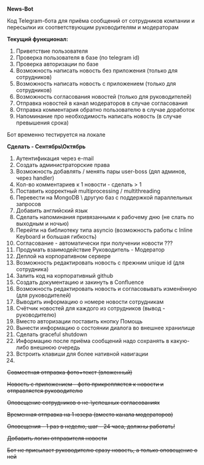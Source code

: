 **News-Bot**
 
Код Telegram-бота для приёма сообщений от сотрудников компании и пересылки их соответствующим руководителям и модераторам

**Текущий функционал:**

1. Приветствие пользователя
2. Проверка пользователя в базе (по telegram id)
3. Проверка авторизации по базе
4. Возможность написать новость без приложения (только для сотрудников)
5. Возможность написать новость с приложением (только для сотрудников)
6. Возможность согласования новостей (только для руководителей)
7. Отправка новостей в канал модераторов в случае согласования
8. Отправка комментария обратно пользователю в случае доработок
9. Напоминание про необходимость написать новость (в случае превышения срока)

Бот временно тестируется на локале

**Сделать - Сентябрь\Октябрь**
1. Аутентификация через e-mail
2. Создать администраторские права
2. Возможность добавлять / менять пары user-boss (дял админов, через handler)
3. Кол-во комментариев к 1 новости - сделать > 1
4. Поставить корректный multiprocessing / multithreading
5. Перевести на MongoDB \ другую баз с поддержкой параллельных запросов
6. Добавить английский язык
7. Сделать напоминания привязанными к рабочему дню (не слать по выходным и ночью)
8. Перейти на библиотеку типа asyncio (возможность работы с Inline Keyboard и большая гибкость)
9. Согласование - автоматически при получении новости ???
11. Продумать взаимодействие Руководитель - Модератор
16. Деплой на корпоративном сервере
17. Возможность редактировать новость с прежним unique id (для сотрудника)
19. Залить код на корпоративный github
20. Создать документацию и закинуть в Confluence
14. Возможность редактировать новость и согласовывать изменённую (для руководителей)
16. Выводить информацию о номере новости сотрудникам
17. Счётчик новостей для каждого из сотрудников (вывод - руководителю)
18. Вместо авторизации поставить кнопку Помощь
19. Вынести информацию о состоянии диалога во внешнее хранилище
20. Сделать graceful shutdown
21. Информацию после приёма сообщений надо сохранять в какую-либо внешнюю очередь
22. Встроить клавиши для более нативной навигации
23.  

<del>Совместная отправка фото+текст (вложенный)</del>

<del>Новость с приложением - фото прикрепляется к новости и отправляется руководителю<del>

<del>Оповещение сотрудников о не-\успешных согласованиях</del> 

<del>Временная отправка на 1 юзера (вместо канала модераторов)</del>

<del>Оповещения - 1 раз в неделю, шаг - 24 часа, должны работать!</del>

<del>Добавить логин отправителя новости </del>

<del>Бот не присылает руководителю сразу новость, а только оповещение о ней</del>
